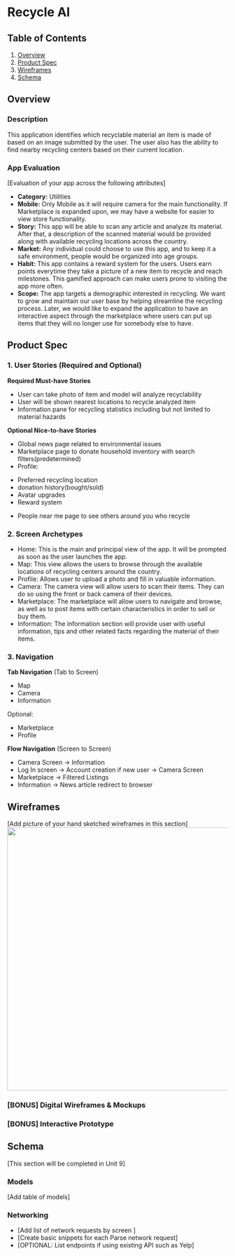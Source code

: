 # Recycle AI

## Table of Contents
1. [Overview](#Overview)
1. [Product Spec](#Product-Spec)
1. [Wireframes](#Wireframes)
2. [Schema](#Schema)

## Overview
### Description
This application identifies which recyclable material an item is made of based on an image submitted by the user. The user also has the ability to find nearby recycling centers based on their current location.

### App Evaluation
[Evaluation of your app across the following attributes]
- **Category:** Utilities
- **Mobile:** Only Mobile as it will require camera for the main functionality. If Marketplace is expanded upon, we may have a website for easier to view store functionality.
- **Story:** This app will be able to scan any article and analyze its material. After that, a description of the scanned material would be provided along with available recycling locations across the country.
- **Market:** Any individual could choose to use this app, and to keep it a safe environment, people would be organized into age groups.
- **Habit:** This app contains a reward system for the users. Users earn points everytime they take a picture of a new item to recycle and reach milestones. This gamified approach can make users prone to visiting the app more often.
- **Scope:** The app targets a demographic interested in recycling. We want to grow and maintain our user base by helping streamline the recycling process. Later, we would like to expand the application to have an interactive aspect through the marketplace where users can put up items that they will no longer use for somebody else to have. 

## Product Spec

### 1. User Stories (Required and Optional)

**Required Must-have Stories**

*	User can take photo of item and model will analyze recyclability
*	User will be shown nearest locations to recycle analyzed item
*	Information pane for recycling statistics including but not limited to material hazards

**Optional Nice-to-have Stories**

*	Global news page related to environmental issues
*	Marketplace page to donate household inventory with search filters(predetermined) 
*	Profile: 
  - Preferred recycling location
  - donation history(bought/sold) 
  - Avatar upgrades
  - Reward system
*	People near me page to see others around you who recycle

### 2. Screen Archetypes

* Home: This is the main and principal view of the app. It will be prompted as soon as the user launches the app.
*	Map: This view allows the users to browse through the available locations of recycling centers around the country.
*	Profile: Allows user to upload a photo and fill in valuable information.
*	Camera: The camera view will allow users to scan their items. They can do so using the front or back camera of their devices.
*	Marketplace: The marketplace will allow users to navigate and browse, as well as to post items with certain characteristics in order to sell or buy them.
*	Information: The information section will provide user with useful information, tips and other related facts regarding the material of their items.

### 3. Navigation

**Tab Navigation** (Tab to Screen)
* Map
* Camera
* Information

Optional:
* Marketplace
* Profile

**Flow Navigation** (Screen to Screen)
* Camera Screen -> Information
* Log In screen -> Account creation if new user -> Camera Screen
* Marketplace -> Filtered Listings
* Information -> News article redirect to browser

## Wireframes
[Add picture of your hand sketched wireframes in this section]
<img src="YOUR_WIREFRAME_IMAGE_URL" width=600>

### [BONUS] Digital Wireframes & Mockups

### [BONUS] Interactive Prototype

## Schema 
[This section will be completed in Unit 9]
### Models
[Add table of models]
### Networking
- [Add list of network requests by screen ]
- [Create basic snippets for each Parse network request]
- [OPTIONAL: List endpoints if using existing API such as Yelp]
